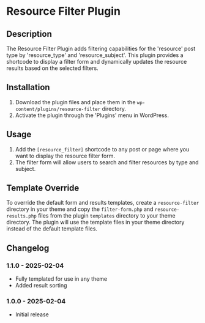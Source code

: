 # Resource Filter Plugin

## Description
The Resource Filter Plugin adds filtering capabilities for the 'resource' post type by 'resource_type' and 'resource_subject'. This plugin provides a shortcode to display a filter form and dynamically updates the resource results based on the selected filters.

## Installation
1. Download the plugin files and place them in the `wp-content/plugins/resource-filter` directory.
2. Activate the plugin through the 'Plugins' menu in WordPress.

## Usage
1. Add the `[resource_filter]` shortcode to any post or page where you want to display the resource filter form.
2. The filter form will allow users to search and filter resources by type and subject.

## Template Override
To override the default form and results templates, create a `resource-filter` directory in your theme and copy the `filter-form.php` and `resource-results.php` files from the plugin `templates` directory to your theme directory. The plugin will use the template files in your theme directory instead of the default template files.

## Changelog
### 1.1.0 - 2025-02-04
- Fully templated for use in any theme
- Added result sorting
### 1.0.0 - 2025-02-04
- Initial release
